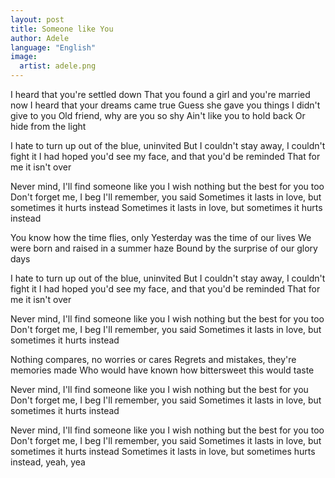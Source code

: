 ```yaml
---
layout: post
title: Someone like You
author: Adele
language: "English"
image:
  artist: adele.png
---
```

I heard that you're settled down
That you found a girl and you're married now
I heard that your dreams came true
Guess she gave you things I didn't give to you
Old friend, why are you so shy
Ain't like you to hold back
Or hide from the light

I hate to turn up out of the blue, uninvited
But I couldn't stay away, I couldn't fight it
I had hoped you'd see my face, and that you'd be reminded
That for me it isn't over

Never mind, I'll find someone like you
I wish nothing but the best for you too
Don't forget me, I beg
I'll remember, you said
Sometimes it lasts in love, but sometimes it hurts instead
Sometimes it lasts in love, but sometimes it hurts instead

You know how the time flies, only
Yesterday was the time of our lives
We were born and raised in a summer haze
Bound by the surprise of our glory days

I hate to turn up out of the blue, uninvited
But I couldn't stay away, I couldn't fight it
I had hoped you'd see my face, and that you'd be reminded
That for me it isn't over

Never mind, I'll find someone like you
I wish nothing but the best for you too
Don't forget me, I beg
I'll remember, you said
Sometimes it lasts in love, but sometimes it hurts instead

Nothing compares, no worries or cares
Regrets and mistakes, they're memories made
Who would have known how bittersweet this would taste

Never mind, I'll find someone like you
I wish nothing but the best for you
Don't forget me, I beg
I'll remember, you said
Sometimes it lasts in love, but sometimes it hurts instead

Never mind, I'll find someone like you
I wish nothing but the best for you too
Don't forget me, I beg
I'll remember, you said
Sometimes it lasts in love, but sometimes it hurts instead
Sometimes it lasts in love, but sometimes hurts instead,
yeah, yea

